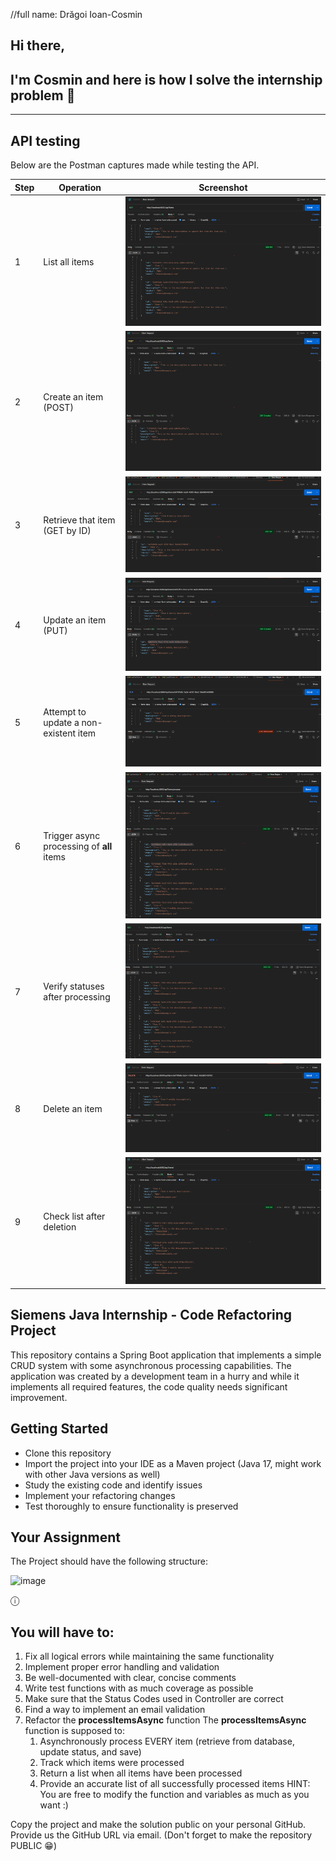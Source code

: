 
//full name: Drăgoi Ioan-Cosmin
## Hi there,
## I'm Cosmin and here is how I solve the internship problem 👋
---

##  API testing

Below are the Postman captures made while testing the API.

| Step | Operation | Screenshot |
|------|-----------|------------|
| 1 | List all items | ![get_all_items](postman_screenshots/get_all_items.png) |
| 2 | Create an item (POST) | ![post_item](postman_screenshots/post_item.png) |
| 3 | Retrieve that item (GET by ID) | ![get_specific_item](postman_screenshots/get_specific_item.png) |
| 4 | Update an item (PUT) | ![put_modify_existing_item](postman_screenshots/put_modify_existing_item.png) |
| 5 | Attempt to update a non-existent item | ![put_unexisting_item](postman_screenshots/put_unexisting_item.png) |
| 6 | Trigger async processing of **all** items | ![process_all_items](postman_screenshots/process_all_items.png) |
| 7 | Verify statuses after processing | ![get_on_all_items_item_modified](postman_screenshots/get_on_all_items_item_modified.png) |
| 8 | Delete an item | ![delete_specified_item](postman_screenshots/delete_specified_item.png) |
| 9 | Check list after deletion | ![get_items_after_deletion](postman_screenshots/get_items_after_deletion.png) |

## Siemens Java Internship - Code Refactoring Project

This repository contains a Spring Boot application that implements a simple CRUD system with some asynchronous processing capabilities. The application was created by a development team in a hurry and while it implements all required features, the code quality needs significant improvement.

## Getting Started
- Clone this repository
- Import the project into your IDE as a Maven project (Java 17, might work with other Java versions as well)
- Study the existing code and identify issues
- Implement your refactoring changes
- Test thoroughly to ensure functionality is preserved

## Your Assignment
  The Project should have the following structure:

![image](https://github.com/user-attachments/assets/ab45f225-ff1f-4ff7-bbaa-3d5d0c21e7b1)

ⓘ
##  You will have to:
1. Fix all logical errors while maintaining the same functionality
2. Implement proper error handling and validation
3. Be well-documented with clear, concise comments
4. Write test functions with as much coverage as possible
5. Make sure that the Status Codes used in Controller are correct
6. Find a way to implement an email validation
7. Refactor the **processItemsAsync** function
    The **processItemsAsync** function is supposed to:
      1. Asynchronously process EVERY item (retrieve from database, update status, and save)
      2. Track which items were processed
      3. Return a list when all items have been processed
      4. Provide an accurate list of all successfully processed items
      HINT: You are free to modify the function and variables as much as you want :)


Copy the project and make the solution public on your personal GitHub.
Provide us the GitHub URL via email.
(Don't forget to make the repository PUBLIC 😁)
